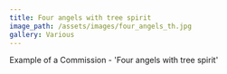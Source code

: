 ```yaml
---
title: Four angels with tree spirit
image_path: /assets/images/four_angels_th.jpg
gallery: Various
---
```

Example of a Commission - 'Four angels with tree spirit'
